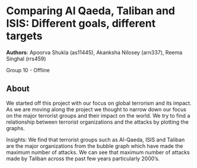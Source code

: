 # Comparing Al Qaeda, Taliban and ISIS: Different goals, different targets
**Authors**: Apoorva Shukla (as11445), Akanksha Nilosey (arn337), Reema Singhal (rrs459)

Group 10 - Offline



## About
We started off this project with our focus on global terrorism and its impact. As we are moving along the project we thought to narrow down our focus on the major terrorist groups and their impact on the world. We try to find a relationship between terrorist organizations and the attacks by plotting the graphs. 

Insights: We find that terrorist groups such as Al-Qaeda, ISIS and Taliban are the major organizations from the bubble graph which have made the maximum number of attacks. We can see that maximum number of attacks made by Taliban across the past few years particularly 2000’s.

